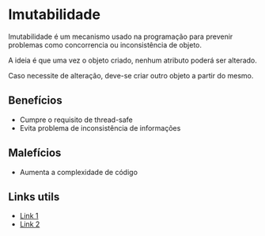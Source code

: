 # Imutabilidade

Imutabilidade é um mecanismo usado na programação para prevenir problemas como concorrencia ou inconsistência de objeto.

A ideia é que uma vez o objeto criado, nenhum atributo poderá ser alterado. 

Caso necessite de alteração, deve-se criar outro objeto a partir do mesmo.


## Benefícios
* Cumpre o requisito de thread-safe
* Evita problema de inconsistência de informações

## Malefícios
* Aumenta a complexidade de código


## Links utils
* [Link 1](https://www.devmedia.com.br/o-reflexo-da-imutabilidade-no-codigo-limpo/30697)
* [Link 2](https://medium.com/@rafaelvicio/trabalhando-com-imutabilidade-no-java-a4225fbddefc)